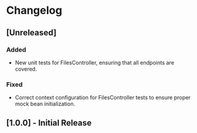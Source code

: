 # Changelog

## [Unreleased]
### Added
- New unit tests for FilesController, ensuring that all endpoints are covered.

### Fixed
- Correct context configuration for FilesController tests to ensure proper mock bean initialization.

## [1.0.0] - Initial Release
